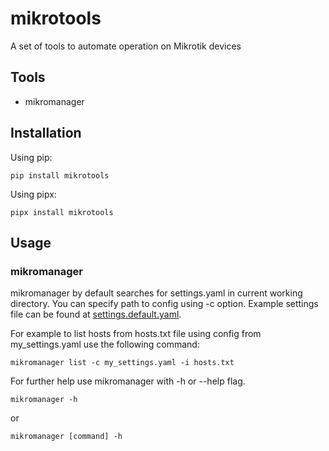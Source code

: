 # mikrotools

A set of tools to automate operation on Mikrotik devices

## Tools

- mikromanager

## Installation

Using pip:

```
pip install mikrotools
```

Using pipx:

```
pipx install mikrotools
```

## Usage

### mikromanager
mikromanager by default searches for settings.yaml in current working directory. You can specify path to config using -c option. Example settings file can be found at [settings.default.yaml](settings.default.yaml).

For example to list hosts from hosts.txt file using config from my_settings.yaml use the following command:

```
mikromanager list -c my_settings.yaml -i hosts.txt
```

For further help use mikromanager with -h or --help flag.

```
mikromanager -h
```

or

```
mikromanager [command] -h
```
